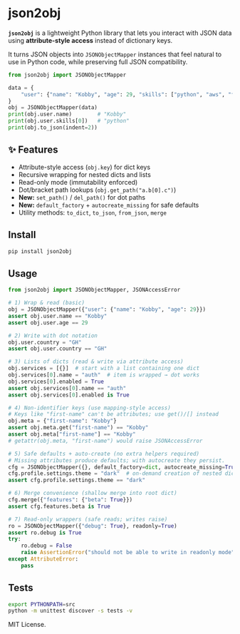 # json2obj

**`json2obj`** is a lightweight Python library that lets you interact with JSON data using **attribute-style access** instead of dictionary keys.

It turns JSON objects into `JSONObjectMapper` instances that feel natural to use in Python code, while preserving full JSON compatibility.

```python
from json2obj import JSONObjectMapper

data = {
    "user": {"name": "Kobby", "age": 29, "skills": ["python", "aws", "forex"]}
}
obj = JSONObjectMapper(data)
print(obj.user.name)        # "Kobby"
print(obj.user.skills[0])   # "python"
print(obj.to_json(indent=2))
```

## ✨ Features

- Attribute-style access (`obj.key`) for dict keys
- Recursive wrapping for nested dicts and lists
- Read-only mode (immutability enforced)
- Dot/bracket path lookups (`obj.get_path("a.b[0].c")`)
- **New:** `set_path()` / `del_path()` for dot paths
- **New:** `default_factory` + `autocreate_missing` for safe defaults
- Utility methods: `to_dict`, `to_json`, `from_json`, `merge`

## Install

```bash
pip install json2obj
```

## Usage

```python
from json2obj import JSONObjectMapper, JSONAccessError

# 1) Wrap & read (basic)
obj = JSONObjectMapper({"user": {"name": "Kobby", "age": 29}})
assert obj.user.name == "Kobby"
assert obj.user.age == 29

# 2) Write with dot notation
obj.user.country = "GH"
assert obj.user.country == "GH"

# 3) Lists of dicts (read & write via attribute access)
obj.services = [{}]  # start with a list containing one dict
obj.services[0].name = "auth"  # item is wrapped → dot works
obj.services[0].enabled = True
assert obj.services[0].name == "auth"
assert obj.services[0].enabled is True

# 4) Non-identifier keys (use mapping-style access)
# Keys like "first-name" can't be attributes; use get()/[] instead
obj.meta = {"first-name": "Kobby"}
assert obj.meta.get("first-name") == "Kobby"
assert obj.meta["first-name"] == "Kobby"
# getattr(obj.meta, "first-name") would raise JSONAccessError

# 5) Safe defaults + auto-create (no extra helpers required)
# Missing attributes produce defaults; with autocreate they persist.
cfg = JSONObjectMapper({}, default_factory=dict, autocreate_missing=True)
cfg.profile.settings.theme = "dark"  # on-demand creation of nested dicts
assert cfg.profile.settings.theme == "dark"

# 6) Merge convenience (shallow merge into root dict)
cfg.merge({"features": {"beta": True}})
assert cfg.features.beta is True

# 7) Read-only wrappers (safe reads; writes raise)
ro = JSONObjectMapper({"debug": True}, readonly=True)
assert ro.debug is True
try:
    ro.debug = False
    raise AssertionError("should not be able to write in readonly mode")
except AttributeError:
    pass
```

## Tests

```bash
export PYTHONPATH=src
python -m unittest discover -s tests -v
```

MIT License.

